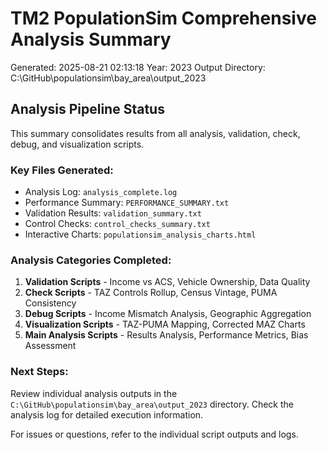 # TM2 PopulationSim Comprehensive Analysis Summary

Generated: 2025-08-21 02:13:18
Year: 2023
Output Directory: C:\GitHub\populationsim\bay_area\output_2023

## Analysis Pipeline Status

This summary consolidates results from all analysis, validation, check, debug, and visualization scripts.

### Key Files Generated:
- Analysis Log: `analysis_complete.log`
- Performance Summary: `PERFORMANCE_SUMMARY.txt`
- Validation Results: `validation_summary.txt`
- Control Checks: `control_checks_summary.txt`
- Interactive Charts: `populationsim_analysis_charts.html`

### Analysis Categories Completed:

1. **Validation Scripts** - Income vs ACS, Vehicle Ownership, Data Quality
2. **Check Scripts** - TAZ Controls Rollup, Census Vintage, PUMA Consistency  
3. **Debug Scripts** - Income Mismatch Analysis, Geographic Aggregation
4. **Visualization Scripts** - TAZ-PUMA Mapping, Corrected MAZ Charts
5. **Main Analysis Scripts** - Results Analysis, Performance Metrics, Bias Assessment

### Next Steps:

Review individual analysis outputs in the `C:\GitHub\populationsim\bay_area\output_2023` directory.
Check the analysis log for detailed execution information.

For issues or questions, refer to the individual script outputs and logs.

